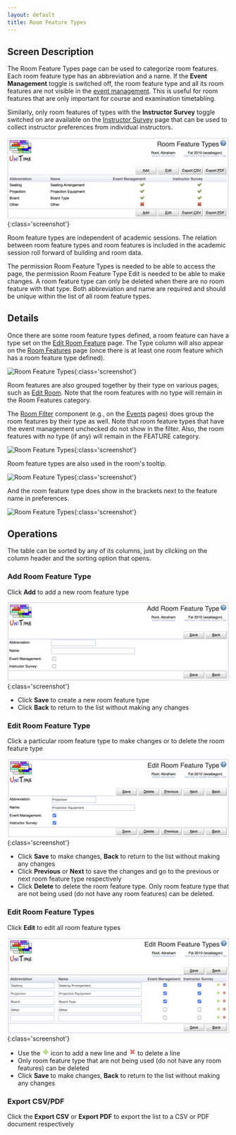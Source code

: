 ```yaml
---
layout: default
title: Room Feature Types
---
```



## Screen Description

The Room Feature Types page can be used to categorize room features. Each room feature type has an abbreviation and a name. If the **Event Management** toggle is switched off, the room feature type and all its room features are not visible in the [event management](events). This is useful for room features that are only important for course and examination timetabling.

Similarly, only room features of types with the **Instructor Survey** toggle switched on are available on the [Instructor Survey](instructor-survey) page that can be used to collect instructor preferences from individual instructors.

![Room Feature Types](images/room-feature-types-1.png){:class='screenshot'}

Room feature types are independent of academic sessions. The relation between room feature types and room features is included in the academic session roll forward of building and room data.

The permission Room Feature Types is needed to be able to access the page, the permission Room Feature Type Edit is needed to be able to make changes. A room feature type can only be deleted when there are no room feature with that type. Both abbreviation and name are required and should be unique within the list of all room feature types.

## Details

Once there are some room feature types defined, a room feature can have a type set on the [Edit Room Feature](edit-room-feature) page. The Type column will also appear on the [Room Features](room-features) page (once there is at least one room feature which has a room feature type defined).


![Room Feature Types](images/room-feature-types-2.png){:class='screenshot'}

Room features are also grouped together by their type on various pages, such as [Edit Room](edit-rooom). Note that the room features with no type will remain in the Room Features category.

The [Room Filter](events-room-filter) component (e.g., on the [Events](events)  pages) does group the room features by their type as well. Note that room feature types that have the event management unchecked do not show in the filter. Also, the room features with no type (if any) will remain in the FEATURE category.


![Room Feature Types](images/room-feature-types-4.png){:class='screenshot'}

Room feature types are also used in the room's tooltip.


![Room Feature Types](images/room-feature-types-5.png){:class='screenshot'}

And the room feature type does show in the brackets next to the feature name in preferences.


![Room Feature Types](images/room-feature-types-6.png){:class='screenshot'}

## Operations

The table can be sorted by any of its columns, just by clicking on the column header and the sorting option that opens.

### Add Room Feature Type
Click **Add** to add a new room feature type

![Room Feature Types](images/room-feature-types-7.png){:class='screenshot'}

* Click **Save** to create a new room feature type
* Click **Back** to return to the list without making any changes

### Edit Room Feature Type
Click a particular room feature type to make changes or to delete the room feature type

![Room Feature Types](images/room-feature-types-8.png){:class='screenshot'}

* Click **Save** to make changes, **Back** to return to the list without making any changes
* Click **Previous** or **Next** to save the changes and go to the previous or next room feature type respectively
* Click **Delete** to delete the room feature type. Only room feature type that are not being used (do not have any room features) can be deleted.

### Edit Room Feature Types
Click **Edit** to edit all room feature types

![Room Feature Types](images/room-feature-types-9.png){:class='screenshot'}

* Use the ![Add](images/icon-add.png) icon to add a new line and ![Delete](images/icon-delete.png) to delete a line
* Only room feature type that are not being used (do not have any room features) can be deleted
* Click **Save** to make changes, **Back** to return to the list without making any changes

### Export CSV/PDF
Click the **Export CSV** or **Export PDF** to export the list to a CSV or PDF document respectively
